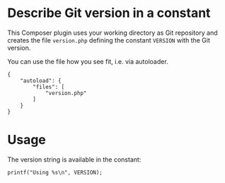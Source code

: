 # Describe Git version in a constant

This Composer plugin uses your working directory as Git repository
and creates the file `version.php` defining the constant `VERSION`
with the Git version.

You can use the file how you see fit, i.e. via autoloader.

```
{
    "autoload": {
        "files": [
            "version.php"
        ]
    }
}
```

# Usage

The version string is available in the constant:

```
printf("Using %s\n", VERSION);
```
